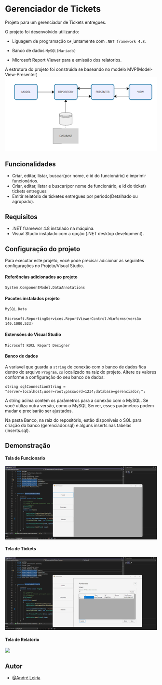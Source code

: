 
# Gerenciador de Tickets

Projeto para um gerenciador de Tickets entregues. 

O projeto foi desenvolvido utilizando:

- Liguagem de programação `C#` juntamente com `.NET framework 4.8`.

- Banco de dados `MySQL(Mariadb)`

- Microsoft Report Viewer para e emissão dos relatorios.


A estrutura do projeto foi construída se baseando no modelo MVP(Model-View-Presenter)
![Model-View-Presenter](Imagens/Projeto/mvp.png)

## Funcionalidades

- Criar, editar, listar, buscar(por nome, e id do funcionário) e imprimir funcionários.
- Criar, editar, listar e buscar(por nome de funcionário, e id do ticket) tickets entregues
- Emitir relatório de ticketes entregues por período(Detalhado ou agrupado).

## Requisitos
- .NET framewor 4.8 instalado na máquina.
- Visual Studio instalado com a opção (.NET desktop development).

## Configuração do projeto

Para executar este projeto, você pode precisar adicionar as seguintes configurações no Projeto/Visual Studio.
  
#### Referências adicionados ao projeto
    System.ComponentModel.DataAnnotations

#### Pacotes instalados projeto
    MySQL.Data

    Microsoft.ReportingServices.ReportViewerControl.Winforms(versão 140.1000.523)
#### Extensões do Visual Studio
    Microsoft RDCL Report Designer

#### Banco de dados
A variavel que guarda a `string` de conexão com o banco de dados fica dentro do arquivo `Program.cs` localizado na raiz do projeto.
Altere os valores conforme a configuração do seu banco de dados:
    
    string sqlConnectionString = "server=localhost;user=root;password=1234;database=gerenciador;";

A string acima contém os parâmetros para a conexão com o MySQL. Se você utiliza outra versão, como o MySQL Server, esses parâmetros podem mudar e precisarão ser ajustados.

Na pasta Banco, na raiz do repositório, estão disponíveis o SQL para criação do banco (gerenciador.sql) e alguns inserts nas tabelas (inserts.sql).

## Demonstração

#### Tela de Funcionario
![](Gifs/FuncionarioGif.gif)

#### Tela de Tickets
![](Gifs/TicketGif.gif)

#### Tela de Relatorio
![](Gifs/RelatorioGif.gif)



## Autor

- [@André Leiria](https://github.com/Alrs-Leiria)

